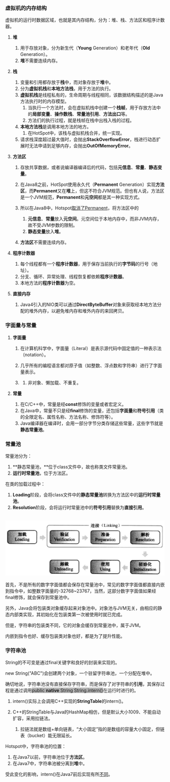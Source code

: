 ### 虚拟机的内存结构

虚拟机的运行时数据区域，也就是其内存结构，分为：堆、栈、方法区和程序计数器。

1. **堆**

   1. 用于存放对象，分为新生代（**Young** Generation）和老年代（**Old** Generation）。
   2. **堆**不需要连续内存。

2. **栈**

   1. 变量和引用都存放于**栈**中，而对象存放于**堆**中。
   2. 分为**虚拟机栈**和**本地方法栈**，用于方法的执行。
   3. **虚拟机栈**是线程私有的，生命周期与线程相同，该数据结构描述的是Java方法执行时的内存模型。
      1. 当执行一个方法时，会在虚拟机栈中创建一个**栈帧**，用于存放方法中的**局部变量**、**操作数栈**、**常量池引用**、**方法出口**等。
      2. 方法们的执行过程，就是栈帧在栈中出栈入栈的过程。
   4. **本地方法栈**是调用本地方法的地方。
      1. 在HotSpot中，该栈与虚拟机栈合并，统一实现。
   5. 请求栈深度超过最大值时，会抛出**StackOverflowError**，栈进行动态扩展时无法申请到足够内存，会抛出**OutOfMemoryError**。

3. **方法区**

   1. 存放共享数据，或者说编译器编译后的代码，包括**元信息**、**常量**、**静态变量**。
   2. 在Java8之前，HotSpot使用永久代（**Permanent** Generation）实现**方法区**，而**Permanent**又在**堆**上，但这不符合JVM规范。但也有人说，方法区是一个JVM规范，**Permanent**和**元空间**都是其一种实现方式。
   3. 所以在Java8中，Hotspot[取消了Permanent](https://blog.csdn.net/weixin_35204634/article/details/113451805)，将方法区中的

      1. **元信息**、**常量**放入**元空间**。元空间位于本地内存中，而非JVM内存，故不受JVM参数的限制。
      2. **静态变量**放入**堆**。
   4. **方法区**不需要连续内存。

4. **程序计数器**

   1. 每个线程都有一个**程序计数器**，用于保存当前执行的**字节码**的行号（地址）。
   2. 分支、循环、异常处理、线程恢复都依赖**程序计数器**。
   3. 本地方法的**程序计数器**为空。

5. **直接内存**
   1. Java4引入的NIO类可以通过**DirectByteBuffer**对象来获取经本地方法分配的堆外内存，以避免堆内存和堆外内存的来回拷贝。



### 字面量与常量

1. **字面量**

   1. 在计算机科学中，字面量（Literal）是表示源代码中固定值的一种表示法（notation）。
   2. 几乎所有的编程语言都对原子值（如整数、浮点数和字符串）进行了字面量表示。

   3. 1. 非对象、懒加载、不重复。

2. **常量**

   1. 在C/C++中，常量是经**const**修饰的变量或者宏定义。
   2. 在Java中，常量不只是经**final**修饰的变量，还包括**字面量**和**符号引用**（类的全限定名、属性名称、方法名称、修饰符等）。
   3. Java编译器在编译时，会用一部分字节分类存储这些常量，这些字节就是**静态常量池**。

   

### 常量池

常量池分为：

1. **静态常量池，**位于class文件中，故也称类文件常量池。
2. **运行时常量池**，位于方法区。

在类的加载过程中：

1. **Loading**阶段，会将class文件中的**静态常量池**转换为方法区中的**运行时常量池**。
2. **Resolution**阶段，会将运行时常量池中的**符号引用**替换为**直接引用**。

​    ![image](../images/3/load-class.png)

首先，不是所有的数字字面值都会保存在常量池中，常见的数字字面值都直接内嵌到指令中，如整数字面量的-32768~23767，当然，这部分数字字面值如果经final修饰，就会保存到常量池中。

另外，Java会将包装类对象缓存起来对象池中。对象池与JVM无关，由相应的静态内部类实现，其初始化在包装类第一次被使用时就已完成。

但是，字符串的包装类不同，它的对象会缓存到常量池中，属于JVM。

内嵌到指令也好、缓存包装类对象也好，都是为了提升性能。



### 字符串池

String的不可变是通过final关键字和良好的封装来实现的。

new String("ABC")会创建两个对象，一个驻留字符串池，一个分配在堆中。

确切地说，字符串池没有直接保存字符串，而是保存了对字符串的**引用**，其保存过程是通过调用<span style=background:#b3b3b3>public **native** String String.intern()</span>在运行时进行的。

1. intern()实际上会调用C++实现的**StringTable**的intern()。

2. C++的StringTable与Java的HashMap相仿，但是默认大小1009、不能自动扩容，采用拉链法。

   1. 拉链法就是数组+单向链表，“大小固定”指的是数组的容量大小固定，但链表（bucket）能无限延长。

Hotspot中，字符串池的位置：

1. 在Java7以前，字符串池位于**方法区**。
2. 在Java7中，字符串池被分离到**堆**中。

受此变化的影响，intern()在Java7前后实现有所[不同](https://blog.csdn.net/Xu_JL1997/article/details/89150026)。